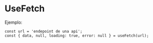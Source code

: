 # UseFetch

Ejemplo: 
```
const url = 'endepoint de una api';
const { data, null, loading: true, error: null } = useFetch(url);

```
